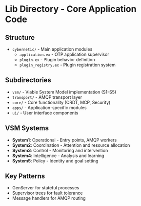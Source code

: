 # Lib Directory - Core Application Code

## Structure
- `cybernetic/` - Main application modules
  - `application.ex` - OTP application supervisor
  - `plugin.ex` - Plugin behavior definition
  - `plugin_registry.ex` - Plugin registration system
  
## Subdirectories
- `vsm/` - Viable System Model implementation (S1-S5)
- `transport/` - AMQP transport layer
- `core/` - Core functionality (CRDT, MCP, Security)
- `apps/` - Application-specific modules
- `ui/` - User interface components

## VSM Systems
- **System1**: Operational - Entry points, AMQP workers
- **System2**: Coordination - Attention and resource allocation
- **System3**: Control - Monitoring and intervention
- **System4**: Intelligence - Analysis and learning
- **System5**: Policy - Identity and goal setting

## Key Patterns
- GenServer for stateful processes
- Supervisor trees for fault tolerance
- Message handlers for AMQP routing